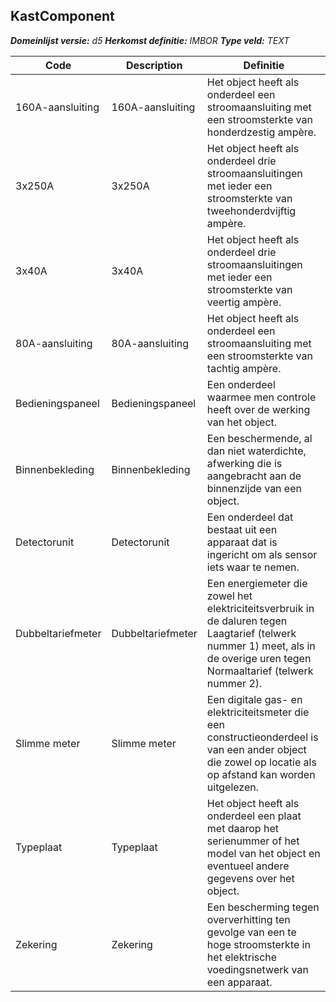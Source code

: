 ﻿## KastComponent

*__Domeinlijst versie:__ d5*
*__Herkomst definitie:__ IMBOR*
*__Type veld:__ TEXT*

|__Code__ |__Description__ |__Definitie__	|
|	---	|	---	|   ---	| 
| 160A-aansluiting | 160A-aansluiting | Het object heeft als onderdeel een stroomaansluiting met een stroomsterkte van honderdzestig ampère. |
| 3x250A | 3x250A | Het object heeft als onderdeel drie stroomaansluitingen met ieder een stroomsterkte van tweehonderdvijftig ampère. |
| 3x40A | 3x40A | Het object heeft als onderdeel drie stroomaansluitingen met ieder een stroomsterkte van veertig ampère. |
| 80A-aansluiting | 80A-aansluiting | Het object heeft als onderdeel een stroomaansluiting met een stroomsterkte van tachtig ampère. |
| Bedieningspaneel | Bedieningspaneel | Een onderdeel waarmee men controle heeft over de werking van het object. |
| Binnenbekleding | Binnenbekleding | Een beschermende, al dan niet waterdichte, afwerking die is aangebracht aan de binnenzijde van een object. |
| Detectorunit | Detectorunit | Een onderdeel dat bestaat uit een apparaat dat is ingericht om als sensor iets waar te nemen. |
| Dubbeltariefmeter | Dubbeltariefmeter | Een energiemeter die zowel het elektriciteitsverbruik in de daluren tegen Laagtarief (telwerk nummer 1) meet, als in de overige uren tegen Normaaltarief (telwerk nummer 2). |
| Slimme meter | Slimme meter | Een digitale gas- en elektriciteitsmeter die een constructieonderdeel is van een ander object die zowel op locatie als op afstand kan worden uitgelezen. |
| Typeplaat | Typeplaat | Het object heeft als onderdeel een plaat met daarop het serienummer of het model van het object en eventueel andere gegevens over het object. |
| Zekering | Zekering | Een bescherming tegen oververhitting ten gevolge van een te hoge stroomsterkte in het elektrische voedingsnetwerk van een apparaat. |
